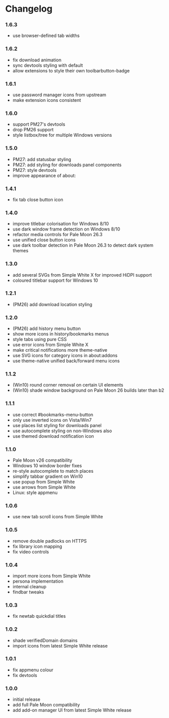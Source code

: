 # Changelog

### 1.6.3
- use browser-defined tab widths

### 1.6.2
- fix download animation
- sync devtools styling with default
- allow extensions to style their own toolbarbutton-badge

### 1.6.1
- use password manager icons from upstream
- make extension icons consistent

### 1.6.0
- support PM27's devtools
- drop PM26 support
- style listbox/tree for multiple Windows versions

### 1.5.0
- PM27: add statusbar styling
- PM27: add styling for downloads panel components
- PM27: style devtools
- improve appearance of about:

### 1.4.1
- fix tab close button icon

### 1.4.0
- improve titlebar colorisation for Windows 8/10
- use dark window frame detection on Windows 8/10
- refactor media controls for Pale Moon 26.3
- use unified close button icons
- use dark toolbar detection in Pale Moon 26.3 to detect dark system themes

### 1.3.0
- add several SVGs from Simple White X for improved HiDPI support
- coloured titlebar support for Windows 10

### 1.2.1
- (PM26) add download location styling

### 1.2.0
- (PM26) add history menu button
- show more icons in history/bookmarks menus
- style tabs using pure CSS
- use error icons from Simple White X
- make critical notifications more theme-native
- use SVG icons for category icons in about:addons
- use theme-native unified back/forward menu icons

### 1.1.2
- (Win10) round corner removal on certain UI elements
- (Win10) shade window background on Pale Moon 26 builds later than b2

### 1.1.1
- use correct #bookmarks-menu-button
- only use inverted icons on Vista/Win7
- use places list styling for downloads panel
- use autocomplete styling on non-Windows also
- use themed download notification icon

### 1.1.0
- Pale Moon v26 compatibility
- Windows 10 window border fixes
- re-style autocomplete to match places
- simplify tabbar gradient on Win10
- use popup from Simple White
- use arrows from Simple White
- Linux: style appmenu

### 1.0.6
- use new tab scroll icons from Simple White

### 1.0.5
- remove double padlocks on HTTPS
- fix library icon mapping
- fix video controls

### 1.0.4
- import more icons from Simple White
- persona implementation
- internal cleanup
- findbar tweaks

### 1.0.3
- fix newtab quickdial titles

### 1.0.2
- shade verifiedDomain domains
- import icons from latest Simple White release

### 1.0.1
- fix appmenu colour
- fix devtools

### 1.0.0
- initial release
- add full Pale Moon compatibility
- add add-on manager UI from latest Simple White release